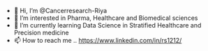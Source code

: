 - 👋 Hi, I’m @Cancerresearch-Riya
- 👀 I’m interested in Pharma, Healthcare and Biomedical sciences
- 🌱 I’m currently learning Data Science in Stratified Healthcare and Precision medicine
- 📫 How to reach me .. https://www.linkedin.com/in/rs1212/

<!---
Cancerresearch-Riya/Cancerresearch-Riya is a ✨ special ✨ repository because its `README.md` (this file) appears on your GitHub profile.
You can click the Preview link to take a look at your changes.
--->

